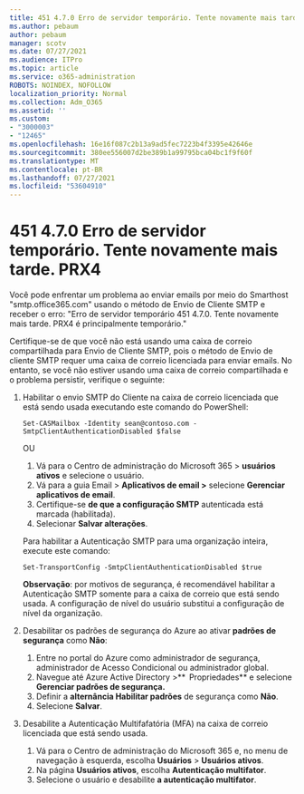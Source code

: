 ```yaml
---
title: 451 4.7.0 Erro de servidor temporário. Tente novamente mais tarde. PRX4
ms.author: pebaum
author: pebaum
manager: scotv
ms.date: 07/27/2021
ms.audience: ITPro
ms.topic: article
ms.service: o365-administration
ROBOTS: NOINDEX, NOFOLLOW
localization_priority: Normal
ms.collection: Adm_O365
ms.assetid: ''
ms.custom:
- "3000003"
- "12465"
ms.openlocfilehash: 16e16f087c2b13a9ad5fec7223b4f3395e42646e
ms.sourcegitcommit: 380ee556007d2be389b1a99795bca04bc1f9f60f
ms.translationtype: MT
ms.contentlocale: pt-BR
ms.lasthandoff: 07/27/2021
ms.locfileid: "53604910"
---
```

# <a name="451-470-temporary-server-error-please-try-again-later-prx4"></a>451 4.7.0 Erro de servidor temporário. Tente novamente mais tarde. PRX4

Você pode enfrentar um problema ao enviar emails por meio do Smarthost "smtp.office365.com" usando o método de Envio de Cliente SMTP e receber o erro: "Erro de servidor temporário 451 4.7.0. Tente novamente mais tarde. PRX4 é principalmente temporário." 

Certifique-se de que você não está usando uma caixa de correio compartilhada para Envio de Cliente SMTP, pois o método de Envio de cliente SMTP requer uma caixa de correio licenciada para enviar emails. No entanto, se você não estiver usando uma caixa de correio compartilhada e o problema persistir, verifique o seguinte:

1. Habilitar o envio SMTP do Cliente na caixa de correio licenciada que está sendo usada executando este comando do PowerShell:

    ```Set-CASMailbox -Identity sean@contoso.com -SmtpClientAuthenticationDisabled $false```

    OU

    1. Vá para o Centro de administração do Microsoft 365 > **usuários ativos** e selecione o usuário.
    1. Vá para a guia Email > **Aplicativos de email >** selecione **Gerenciar aplicativos de email**. 
    1. Certifique-se **de que a configuração SMTP** autenticada está marcada (habilitada).
    1. Selecionar **Salvar alterações**.
    
    Para habilitar a Autenticação SMTP para uma organização inteira, execute este comando:

    `Set-TransportConfig -SmtpClientAuthenticationDisabled $true`
 
    **Observação**: por motivos de segurança, é recomendável habilitar a Autenticação SMTP somente para a caixa de correio que está sendo usada. A configuração de nível do usuário substitui a configuração de nível da organização.

2. Desabilitar os padrões de segurança do Azure ao ativar **padrões de segurança** como **Não**:

    1. Entre no portal do Azure como administrador de segurança, administrador de Acesso Condicional ou administrador global.
    1. Navegue até Azure Active Directory >**  Propriedades** e selecione **Gerenciar padrões de segurança.**
    1. Definir a **alternância Habilitar padrões** de segurança como **Não**.
    1. Selecione **Salvar**.

3. Desabilite a Autenticação Multifafatória (MFA) na caixa de correio licenciada que está sendo usada.

    1. Vá para o Centro de administração do Microsoft 365 e, no menu de navegação à esquerda, escolha **Usuários**  >  **Usuários ativos**.
    1. Na página **Usuários ativos**, escolha **Autenticação multifator**.
    1. Selecione o usuário e desabilite **a autenticação multifator**.

